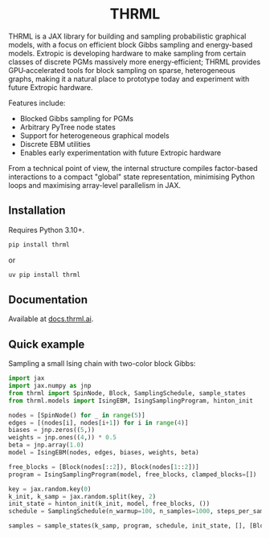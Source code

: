 <h1 align='center'>THRML</h1>

THRML is a JAX library for building and sampling probabilistic graphical models, with a focus on efficient block Gibbs sampling and energy-based models. Extropic is developing hardware to make sampling from certain classes of discrete PGMs massively more energy‑efficient; THRML provides GPU‑accelerated tools for block sampling on sparse, heterogeneous graphs, making it a natural place to prototype today and experiment with future Extropic hardware.

Features include:

- Blocked Gibbs sampling for PGMs
- Arbitrary PyTree node states
- Support for heterogeneous graphical models
- Discrete EBM utilities
- Enables early experimentation with future Extropic hardware

From a technical point of view, the internal structure compiles factor-based interactions to a compact "global" state representation, minimising Python loops and maximising array-level parallelism in JAX.

## Installation

Requires Python 3.10+.

```bash
pip install thrml
```

or 

```bash
uv pip install thrml
```

## Documentation

Available at [docs.thrml.ai](https://docs.thrml.ai/en/latest/).


## Quick example

Sampling a small Ising chain with two-color block Gibbs:

```python
import jax
import jax.numpy as jnp
from thrml import SpinNode, Block, SamplingSchedule, sample_states
from thrml.models import IsingEBM, IsingSamplingProgram, hinton_init

nodes = [SpinNode() for _ in range(5)]
edges = [(nodes[i], nodes[i+1]) for i in range(4)]
biases = jnp.zeros((5,))
weights = jnp.ones((4,)) * 0.5
beta = jnp.array(1.0)
model = IsingEBM(nodes, edges, biases, weights, beta)

free_blocks = [Block(nodes[::2]), Block(nodes[1::2])]
program = IsingSamplingProgram(model, free_blocks, clamped_blocks=[])

key = jax.random.key(0)
k_init, k_samp = jax.random.split(key, 2)
init_state = hinton_init(k_init, model, free_blocks, ())
schedule = SamplingSchedule(n_warmup=100, n_samples=1000, steps_per_sample=2)

samples = sample_states(k_samp, program, schedule, init_state, [], [Block(nodes)])
```

